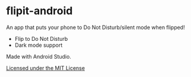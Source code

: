 # flipit-android

An app that puts your phone to Do Not Disturb/silent mode when flipped!

* Flip to Do Not Disturb
* Dark mode support

Made with Android Studio.

[Licensed under the MIT License](/LICENSE.md)
